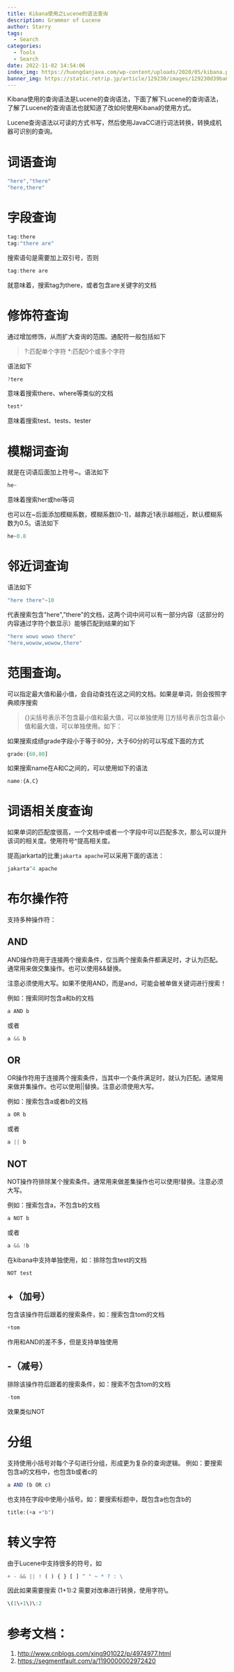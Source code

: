 ```yaml
---
title: Kibana使用之Lucene的语法查询
description: Grammar of Lucene
author: Starry
tags:
  - Search
categories:
  - Tools
  - Search
date: 2022-11-02 14:54:06
index_img: https://huongdanjava.com/wp-content/uploads/2020/05/kibana.png
banner_img: https://static.retrip.jp/article/129230/images/129230d39ba6c1-071f-4a12-9cb9-08d9bc950b4c_l.jpg
---
```


Kibana使用的查询语法是Lucene的查询语法，下面了解下Lucene的查询语法，了解了Lucene的查询语法也就知道了改如何使用Kibana的使用方式。

Lucene查询语法以可读的方式书写，然后使用JavaCC进行词法转换，转换成机器可识别的查询。

# **词语查询**

```javascript
"here","there"
"here,there"
```

# **字段查询**

```javascript
tag:there
tag:"there are"
```

搜索语句是需要加上双引号，否则

```javascript
tag:there are
```

就意味着，搜索tag为there，或者包含are关键字的文档

# **修饰符查询**

通过增加修饰，从而扩大查询的范围。通配符一般包括如下

> ?:匹配单个字符
> *:匹配0个或多个字符

语法如下

```javascript
?tere
```

意味着搜索there、where等类似的文档

```javascript
test*
```

意味着搜索test、tests、tester

# 模糊词查询

就是在词语后面加上符号~。语法如下

```javascript
he~
```

意味着搜索her或hei等词

也可以在~后面添加模糊系数，模糊系数[0-1]，越靠近1表示越相近，默认模糊系数为0.5。语法如下

```javascript
he~0.8
```

# **邻近词查询**

语法如下

```javascript
"here there"~10
```

代表搜索包含"here","there"的文档，这两个词中间可以有一部分内容（这部分的内容通过字符个数显示）能够匹配到结果的如下

```javascript
"here wowo wowo there"
"here,wowow,wowow,there"
```

# **范围查询**。

可以指定最大值和最小值，会自动查找在这之间的文档。如果是单词，则会按照字典顺序搜索

> {}尖括号表示不包含最小值和最大值，可以单独使用
> []方括号表示包含最小值和最大值，可以单独使用。如下：

如果搜索成绩grade字段小于等于80分，大于60分的可以写成下面的方式

```javascript
grade:{60,80]
```

如果搜索name在A和C之间的，可以使用如下的语法

```javascript
name:{A,C}
```

# **词语相关度查询**

如果单词的匹配度很高，一个文档中或者一个字段中可以匹配多次，那么可以提升该词的相关度。使用符号^提高相关度。

提高jarkarta的比重`jakarta apache`可以采用下面的语法：

```javascript
jakarta^4 apache
```

# **布尔操作符**

支持多种操作符：

## **AND**

AND操作符用于连接两个搜索条件，仅当两个搜索条件都满足时，才认为匹配。通常用来做交集操作。也可以使用&&替换。

注意必须使用大写。如果不使用AND，而是and，可能会被单做关键词进行搜索！

例如：搜索同时包含a和b的文档

```javascript
a AND b
```

或者

```javascript
a && b
```

## **OR**

OR操作符用于连接两个搜索条件，当其中一个条件满足时，就认为匹配。通常用来做并集操作。也可以使用||替换。注意必须使用大写。

例如：搜索包含a或者b的文档

```javascript
a OR b
```

或者

```javascript
a || b
```

## **NOT**

NOT操作符排除某个搜索条件。通常用来做差集操作也可以使用!替换。注意必须大写。

例如：搜索包含a，不包含b的文档

```javascript
a NOT b
```

或者

```javascript
a && !b
```

在kibana中支持单独使用，如：排除包含test的文档

```javascript
NOT test
```

## **+（加号）**

包含该操作符后跟着的搜索条件，如：搜索包含tom的文档

```javascript
+tom
```

作用和AND的差不多，但是支持单独使用

## **-（减号）**

排除该操作符后跟着的搜索条件，如：搜索不包含tom的文档

```javascript
-tom
```

效果类似NOT

# **分组**

支持使用小括号对每个子句进行分组，形成更为复杂的查询逻辑。
例如：要搜索包含a的文档中，也包含b或者c的

```javascript
a AND (b OR c)
```

也支持在字段中使用小括号。如：要搜索标题中，既包含a也包含b的

```javascript
title:(+a +"b")
```

# **转义字符**

由于Lucene中支持很多的符号，如

```javascript
+ - && || ! ( ) { } [ ] ^ " ~ * ? : \
```

因此如果需要搜索 (1+1):2 需要对改串进行转换，使用字符\。

```javascript
\(1\+1\)\:2
```

# 参考文档：

1. http://www.cnblogs.com/xing901022/p/4974977.html
2. https://segmentfault.com/a/1190000002972420
